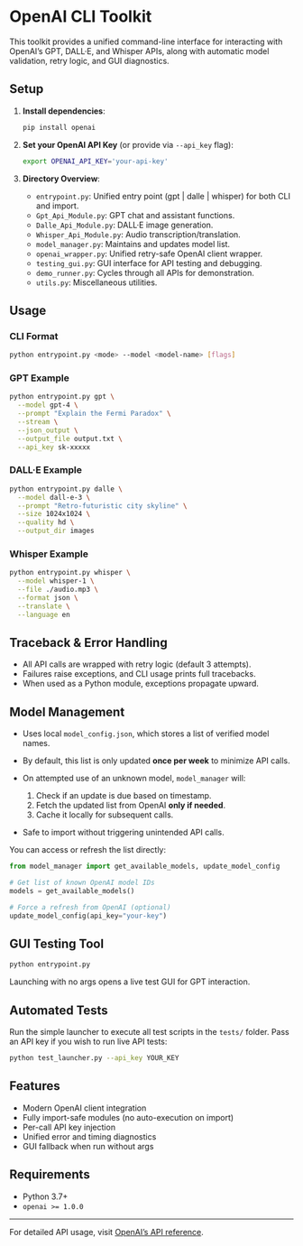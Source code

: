 # OpenAI CLI Toolkit

This toolkit provides a unified command-line interface for interacting with OpenAI’s GPT, DALL·E, and Whisper APIs, along with automatic model validation, retry logic, and GUI diagnostics.

## Setup

1. **Install dependencies**:

   ```bash
   pip install openai
   ```

2. **Set your OpenAI API Key** (or provide via `--api_key` flag):

   ```bash
   export OPENAI_API_KEY='your-api-key'
   ```

3. **Directory Overview**:

   * `entrypoint.py`: Unified entry point (gpt | dalle | whisper) for both CLI and import.
   * `Gpt_Api_Module.py`: GPT chat and assistant functions.
   * `Dalle_Api_Module.py`: DALL·E image generation.
   * `Whisper_Api_Module.py`: Audio transcription/translation.
   * `model_manager.py`: Maintains and updates model list.
   * `openai_wrapper.py`: Unified retry-safe OpenAI client wrapper.
   * `testing_gui.py`: GUI interface for API testing and debugging.
   * `demo_runner.py`: Cycles through all APIs for demonstration.
   * `utils.py`: Miscellaneous utilities.

## Usage

### CLI Format

```bash
python entrypoint.py <mode> --model <model-name> [flags]
```

### GPT Example

```bash
python entrypoint.py gpt \
  --model gpt-4 \
  --prompt "Explain the Fermi Paradox" \
  --stream \
  --json_output \
  --output_file output.txt \
  --api_key sk-xxxxx
```

### DALL·E Example

```bash
python entrypoint.py dalle \
  --model dall-e-3 \
  --prompt "Retro-futuristic city skyline" \
  --size 1024x1024 \
  --quality hd \
  --output_dir images
```

### Whisper Example

```bash
python entrypoint.py whisper \
  --model whisper-1 \
  --file ./audio.mp3 \
  --format json \
  --translate \
  --language en
```

## Traceback & Error Handling

* All API calls are wrapped with retry logic (default 3 attempts).
* Failures raise exceptions, and CLI usage prints full tracebacks.
* When used as a Python module, exceptions propagate upward.

## Model Management

* Uses local `model_config.json`, which stores a list of verified model names.
* By default, this list is only updated **once per week** to minimize API calls.
* On attempted use of an unknown model, `model_manager` will:

  1. Check if an update is due based on timestamp.
  2. Fetch the updated list from OpenAI **only if needed**.
  3. Cache it locally for subsequent calls.
* Safe to import without triggering unintended API calls.

You can access or refresh the list directly:

```python
from model_manager import get_available_models, update_model_config

# Get list of known OpenAI model IDs
models = get_available_models()

# Force a refresh from OpenAI (optional)
update_model_config(api_key="your-key")
```

## GUI Testing Tool

```bash
python entrypoint.py
```

Launching with no args opens a live test GUI for GPT interaction.

## Automated Tests

Run the simple launcher to execute all test scripts in the `tests/` folder. Pass
an API key if you wish to run live API tests:

```bash
python test_launcher.py --api_key YOUR_KEY
```

## Features

* Modern OpenAI client integration
* Fully import-safe modules (no auto-execution on import)
* Per-call API key injection
* Unified error and timing diagnostics
* GUI fallback when run without args

## Requirements

* Python 3.7+
* `openai >= 1.0.0`

---

For detailed API usage, visit [OpenAI’s API reference](https://platform.openai.com/docs/api-reference).
